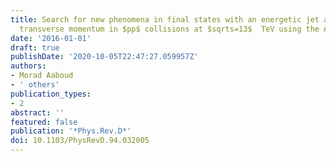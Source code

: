```yaml
---
title: Search for new phenomena in final states with an energetic jet and large missing
  transverse momentum in $pp$ collisions at $sqrts=13$  TeV using the ATLAS detector
date: '2016-01-01'
draft: true
publishDate: '2020-10-05T22:47:27.059957Z'
authors:
- Morad Aaboud
- ' others'
publication_types:
- 2
abstract: ''
featured: false
publication: '*Phys.Rev.D*'
doi: 10.1103/PhysRevD.94.032005
---
```


